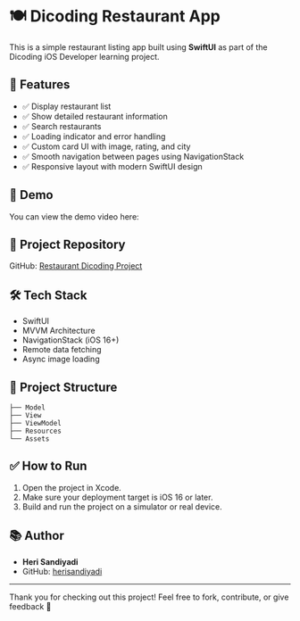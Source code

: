 # 🍽️ Dicoding Restaurant App

This is a simple restaurant listing app built using **SwiftUI** as part of the Dicoding iOS Developer learning project.

## 🚀 Features
- ✅ Display restaurant list
- ✅ Show detailed restaurant information
- ✅ Search restaurants
- ✅ Loading indicator and error handling
- ✅ Custom card UI with image, rating, and city
- ✅ Smooth navigation between pages using NavigationStack
- ✅ Responsive layout with modern SwiftUI design

## 📸 Demo
You can view the demo video here:

## 🔗 Project Repository
GitHub: [Restaurant Dicoding Project](https://github.com/herisandiyadi/restaurant-dicoding)

## 🛠️ Tech Stack
- SwiftUI
- MVVM Architecture
- NavigationStack (iOS 16+)
- Remote data fetching
- Async image loading

## 📂 Project Structure
```text
├── Model
├── View
├── ViewModel
├── Resources
└── Assets
```

## ✅ How to Run
1. Open the project in Xcode.
2. Make sure your deployment target is iOS 16 or later.
3. Build and run the project on a simulator or real device.

## 📚 Author
- **Heri Sandiyadi**
- GitHub: [herisandiyadi](https://github.com/herisandiyadi)

---

Thank you for checking out this project! Feel free to fork, contribute, or give feedback 🚀

